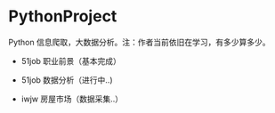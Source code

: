 # PythonProject
Python 信息爬取，大数据分析。注：作者当前依旧在学习，有多少算多少。

- 51job 职业前景（基本完成）

- 51job 数据分析（进行中..)

- iwjw  房屋市场（数据采集..）
